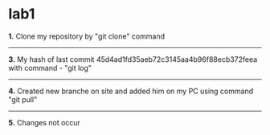 # lab1
**1.** Clone my repository by "git clone" command
***
**3.** My hash of last commit 45d4ad1fd35aeb72c3145aa4b96f88ecb372feea with command - "git log"
***
**4.** Created new branche on site and added him on my PC using command "git pull"  
***
**5.** Changes not occur